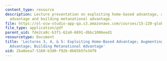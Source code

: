 ```yaml
---
content_type: resource
description: Lecture presentation on exploiting home-based advantage, augmenting home-based
  advantage and building metanational advantage.
file: https://ol-ocw-studio-app-qa.s3.amazonaws.com/courses/15-220-global-strategy-and-organization-spring-2012/2ba8eea75160b3d0f92b0b65b5fe34f9_MIT15_220S12_lec03-04-05.pdf
file_type: application/pdf
parent_uid: fde2ca8c-b3f1-62a9-6891-dbbc1006eed1
resourcetype: Document
title: 'Lectures 3, 4, & 5: Exploiting Home-Based Advantage; Augmenting Home-Based
  Advantage; Building Metanational Advantage'
uid: 2ba8eea7-5160-b3d0-f92b-0b65b5fe34f9
---
```

